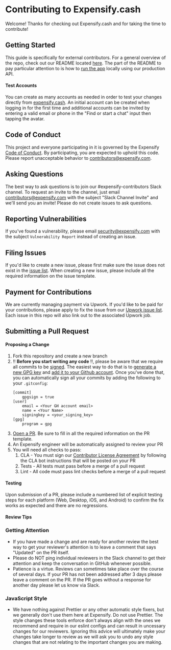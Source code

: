 # Contributing to Expensify.cash
Welcome! Thanks for checking out Expensify.cash and for taking the time to contribute!

## Getting Started
This guide is specifically for external contributors. For a general overview of the repo, check out our README located [here](https://github.com/Expensify/Expensify.cash/blob/master/README.md). The part of the README to pay particular attention to is how to [run the app](https://github.com/Expensify/Expensify.cash#local-development) locally using our production API.

#### Test Accounts
You can create as many accounts as needed in order to test your changes directly from [expensify.cash](https://expensify.cash/). An initial account can be created when logging in for the first time and additional accounts can be invited by entering a valid email or phone in the "Find or start a chat" input then tapping the avatar.

## Code of Conduct
This project and everyone participating in it is governed by the Expensify [Code of Conduct](https://github.com/Expensify/Expensify.cash/blob/master/CODE_OF_CONDUCT.md). By participating, you are expected to uphold this code. Please report unacceptable behavior to [contributors@expensify.com](mailto:contributors@expensify.com).

## Asking Questions
The best way to ask questions is to join our #expensify-contributors Slack channel. To request an invite to the channel, just email contributors@expensify.com with the subject "Slack Channel Invite" and we'll send you an invite! Please do not create issues to ask questions.

## Reporting Vulnerabilities
If you've found a vulnerability, please email security@expensify.com with the subject `Vulnerability Report` instead of creating an issue.

## Filing Issues
If you'd like to create a new issue, please first make sure the issue does not exist in the [issue list](https://github.com/Expensify/Expensify.cash/issues). When creating a new issue, please include all the required information on the issue template.

## Payment for Contributions
We are currently managing payment via Upwork. If you'd like to be paid for your contributions, please apply to fix the issue from our [Upwork issue list](https://www.upwork.com/ab/jobs/search/?q=Expensify%20React%20Native&sort=recency&user_location_match=2). Each issue in this repo will also link out to the associated Upwork job.

## Submitting a Pull Request
#### Proposing a Change
1. Fork this repository and create a new branch
1. ‼️ **Before you start writing any code** ️‼️, please be aware that we require all commits to be [signed](https://docs.github.com/en/free-pro-team@latest/github/authenticating-to-github/signing-commits). The easiest way to do that is to [generate a new GPG key](https://docs.github.com/en/free-pro-team@latest/github/authenticating-to-github/generating-a-new-gpg-key) and [add it to your Github account](https://docs.github.com/en/free-pro-team@latest/github/authenticating-to-github/adding-a-new-gpg-key-to-your-github-account). Once you've done that, you can automatically sign all your commits by adding the following to your `.gitconfig`:
    ```
    [commit]
        gpgsign = true
    [user]
        email = <Your GH account email>
        name = <Your Name>
        signingkey = <your_signing_key>
    [gpg]
        program = gpg
    ```
1. [Open a PR](https://docs.github.com/en/free-pro-team@latest/github/collaborating-with-issues-and-pull-requests/creating-a-pull-request-from-a-fork). Be sure to fill in all the required information on the PR template.
1. An Expensify engineer will be automatically assigned to review your PR
1. You will need all checks to pass:
	1. CLA - You must sign our [Contributor License Agreement](https://github.com/Expensify/Expensify.cash/blob/master/CLA.md) by following the CLA bot instructions that will be posted on your PR
	1. Tests - All tests must pass before a merge of a pull request
	1. Lint - All code must pass lint checks before a merge of a pull request

#### Testing
Upon submission of a PR, please include a numbered list of explicit testing steps for each platform (Web, Desktop, iOS, and Android) to confirm the fix works as expected and there are no regressions.

#### Review Tips

### Getting Attention
- If you have made a change and are ready for another review the best way to get your reviewer's attention is to leave a comment that says "Updated" on the PR itself.
- Please do NOT ping individual reviewers in the Slack channel to get their attention and keep the conversation in GitHub whenever possible.
- Patience is a virtue. Reviews can sometimes take place over the course of several days. If your PR has not been addressed after 3 days please leave a comment on the PR. If the PR goes without a response for another day please let us know via Slack.

### JavaScript Style
- We have nothing against Prettier or any other automatic style fixers, but we generally don't use them here at Expensify. Do not use Prettier. The style changes these tools enforce don't always align with the ones we recommend and require in our eslint configs and can result in uncessary changes for our reviewers. Ignoring this advice will ultimately make your changes take longer to review as we will ask you to undo any style changes that are not relating to the important changes you are making.
